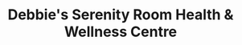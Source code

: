 ---
title: "Debbie's Serenity Room Health & Wellness Centre"
url: /smiths-falls/debbies-serenity-room-health-und-wellness-centre/
shop: Kräuter
---